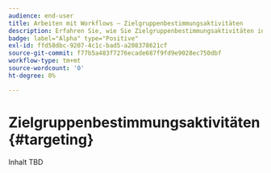 ```yaml
---
audience: end-user
title: Arbeiten mit Workflows – Zielgruppenbestimmungsaktivitäten
description: Erfahren Sie, wie Sie Zielgruppenbestimmungsaktivitäten in Adobe Campaign Web-Workflows verwenden
badge: label="Alpha" type="Positive"
exl-id: ffd58dbc-9207-4c1c-bad5-a208378621cf
source-git-commit: f77b5a483f7276ecade687f9fd9e9028ec750dbf
workflow-type: tm+mt
source-wordcount: '0'
ht-degree: 0%

---
```


# Zielgruppenbestimmungsaktivitäten {#targeting}

Inhalt TBD
